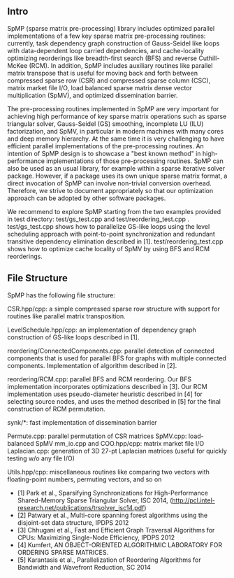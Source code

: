 ## Intro

SpMP (sparse matrix pre-processing) library includes optimized parallel
implementations of a few key sparse matrix pre-processing routines: currently,
task dependency graph construction of Gauss-Seidel like loops with
data-dependent loop carried dependencies, and cache-locality optimizing
reorderings like breadth-first search (BFS) and reverse Cuthill-McKee (RCM).
In addition, SpMP includes auxiliary routines like parallel matrix transpose
that is useful for moving back and forth between compressed sparse row (CSR)
and compressed sparse column (CSC), matrix market file I/O, load balanced
sparse matrix dense vector multiplication (SpMV), and optimized dissemination
barrier.

The pre-processing routines implemented in SpMP are very important for
achieving high performance of key sparse matrix operations such as sparse
triangular solver, Gauss-Seidel (GS) smoothing, incomplete LU (ILU)
factorization, and SpMV, in particular in modern machines with many cores and
deep memory hierarchy.
At the same time it is very challenging to have efficient parallel
implementations of the pre-processing routines.
An intention of SpMP design is to showcase a "best known method" in
high-performance implementations of those pre-processing routines.
SpMP can also be used as an usual library, for example within a sparse
iterative solver package.
However, if a package uses its own unique sparse matrix format, a direct
invocation of SpMP can involve non-trivial conversion overhead.
Therefore, we strive to document appropriately so that our optimization
approach can be adopted by other software packages.

We recommend to explore SpMP starting from the two examples provided in
test directory: test/gs_test.cpp and test/reordering_test.cpp .
test/gs_test.cpp shows how to parallelize GS-like loops using the level
scheduling approach with point-to-point synchronization and redundant
transitive dependency elimination described in [1].
test/reordering_test.cpp shows how to optimize cache locality of SpMV
by using BFS and RCM reorderings.

## File Structure

SpMP has the following file structure:

CSR.hpp/cpp: a simple compressed sparse row structure with support for routines
like parallel matrix transposition.

LevelSchedule.hpp/cpp: an implementation of dependency graph construction of
GS-like loops described in [1].

reordering/ConnectedComponents.cpp: parallel detection of connected components
that is used for parallel BFS for graphs with multiple connected components.
Implementation of algorithm described in [2].

reordering/RCM.cpp: parallel BFS and RCM reordering. Our BFS implementation
incorporates optimizations described in [3]. Our RCM implementation uses
pseudo-diameter heuristic described in [4] for selecting source nodes, and
uses the method described in [5] for the final construction of RCM permutation.

synk/*: fast implementation of dissemination barrier

Permute.cpp: parallel permutation of CSR matrices
SpMV.cpp: load-balanced SpMV
mm_io.cpp and COO.hpp/cpp: matrix market file I/O
Laplacian.cpp: generation of 3D 27-pt Laplacian matrices (useful for quickly
testing w/o any file I/O)

Utils.hpp/cpp: miscellaneous routines like comparing two vectors with
floating-point numbers, permuting vectors, and so on

* [1] Park et al., Sparsifying Synchronizations for High-Performance
Shared-Memory Sparse Triangular Solver, ISC 2014,
(http://pcl.intel-research.net/publications/trsolver_isc14.pdf)
* [2] Patwary et al., Multi-core spanning forest algorithms using the
disjoint-set data structure, IPDPS 2012
* [3] Chhugani et al., Fast and Efficient Graph Traversal Algorithms for CPUs:
Maximizing Single-Node Efficiency, IPDPS 2012
* [4] Kumfert, AN OBJECT-ORIENTED ALGORITHMIC LABORATORY FOR ORDERING
SPARSE MATRICES.
* [5] Karantasis et al., Parallelization of Reordering Algorithms for Bandwidth
and Wavefront Reduction, SC 2014
